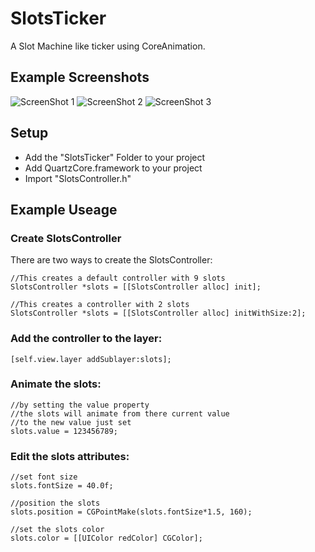 # SlotsTicker

A Slot Machine like ticker using CoreAnimation.

## Example Screenshots
![ScreenShot 1](http://cloud.github.com/downloads/mglagola/SlotsTicker/screen1.png)
![ScreenShot 2](http://cloud.github.com/downloads/mglagola/SlotsTicker/screen2.png)
![ScreenShot 3](http://cloud.github.com/downloads/mglagola/SlotsTicker/screen3.png)

## Setup

- Add the "SlotsTicker" Folder to your project
- Add QuartzCore.framework to your project
- Import "SlotsController.h"

## Example Useage

### Create SlotsController

There are two ways to create the SlotsController:

```objc
//This creates a default controller with 9 slots
SlotsController *slots = [[SlotsController alloc] init];

//This creates a controller with 2 slots 
SlotsController *slots = [[SlotsController alloc] initWithSize:2];
```
### Add the controller to the layer:

```objc
[self.view.layer addSublayer:slots];
```
### Animate the slots:

```objc
//by setting the value property
//the slots will animate from there current value
//to the new value just set
slots.value = 123456789;
```

### Edit the slots attributes:

```objc
//set font size
slots.fontSize = 40.0f;
    
//position the slots
slots.position = CGPointMake(slots.fontSize*1.5, 160);
    
//set the slots color
slots.color = [[UIColor redColor] CGColor];
```

